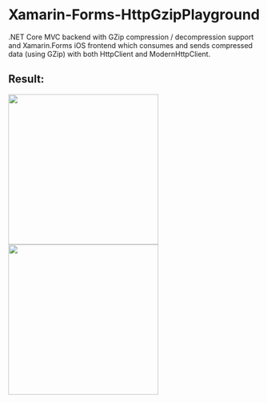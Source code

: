 # Xamarin-Forms-HttpGzipPlayground
.NET Core MVC backend with GZip compression / decompression support and Xamarin.Forms iOS frontend which consumes and sends compressed data (using GZip) with both HttpClient and ModernHttpClient.

## Result:

<img src="https://github.com/yuv4ik/Xamarin-Forms-HttpGzipPlayground/blob/master/screenshots/GET.png" width="300">    <img src="https://github.com/yuv4ik/Xamarin-Forms-HttpGzipPlayground/blob/master/screenshots/Post.png" width="300">
